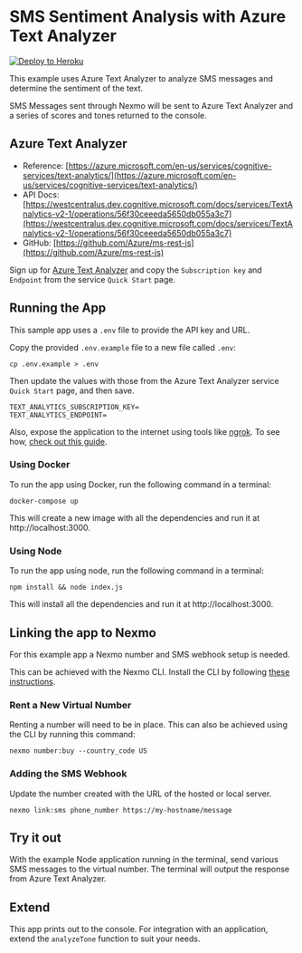 # SMS Sentiment Analysis with Azure Text Analyzer

[![Deploy to Heroku](https://www.herokucdn.com/deploy/button.svg)](https://nexmo.dev/azure-nexmo-sms-analysis-heroku)

This example uses Azure Text Analyzer to analyze SMS messages and determine the sentiment of the text.

SMS Messages sent through Nexmo will be sent to Azure Text Analyzer and a series of scores and tones returned to the console.

## Azure Text Analyzer

+ Reference: [https://azure.microsoft.com/en-us/services/cognitive-services/text-analytics/](https://azure.microsoft.com/en-us/services/cognitive-services/text-analytics/)
+ API Docs: [https://westcentralus.dev.cognitive.microsoft.com/docs/services/TextAnalytics-v2-1/operations/56f30ceeeda5650db055a3c7](https://westcentralus.dev.cognitive.microsoft.com/docs/services/TextAnalytics-v2-1/operations/56f30ceeeda5650db055a3c7)
+ GitHub: [https://github.com/Azure/ms-rest-js](https://github.com/Azure/ms-rest-js)

Sign up for [Azure Text Analyzer](https://azure.microsoft.com/en-us/try/cognitive-services/?apiSlug=text-analytics) and copy the `Subscription key` and `Endpoint` from the service `Quick Start` page.


## Running the App

This sample app uses a `.env` file to provide the API key and URL.

Copy the provided `.env.example` file to a new file called `.env`:

```
cp .env.example > .env
```

Then update the values with those from the Azure Text Analyzer service `Quick Start` page, and then save.

```
TEXT_ANALYTICS_SUBSCRIPTION_KEY=
TEXT_ANALYTICS_ENDPOINT=
```

Also, expose the application to the internet using tools like [ngrok](https://ngrok.com/). To see how, [check out this guide](https://www.nexmo.com/blog/2017/07/04/local-development-nexmo-ngrok-tunnel-dr/).

### Using Docker

To run the app using Docker, run the following command in a terminal:

```
docker-compose up
```

This will create a new image with all the dependencies and run it at http://localhost:3000.

### Using Node

To run the app using node, run the following command in a terminal:

```
npm install && node index.js
```

This will install all the dependencies and run it at http://localhost:3000.

## Linking the app to Nexmo

For this example app a Nexmo number and SMS webhook setup is needed.

This can be achieved with the Nexmo CLI. Install the CLI by following [these instructions](https://github.com/Nexmo/nexmo-cli#installation).

### Rent a New Virtual Number

Renting a number will need to be in place. This can also be achieved using the CLI by running this command:

```
nexmo number:buy --country_code US
```

### Adding the SMS Webhook

Update the number created with the URL of the hosted or local server.

```
nexmo link:sms phone_number https://my-hostname/message
```

## Try it out

With the example Node application running in the terminal, send various SMS messages to the virtual number.  The terminal will output the response from Azure Text Analyzer.

## Extend
This app prints out to the console. For integration with an application, extend the `analyzeTone` function to suit your needs.
